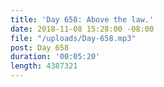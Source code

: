 ```yaml
---
title: 'Day 658: Above the law.'
date: 2018-11-08 15:28:00 -08:00
file: "/uploads/Day-658.mp3"
post: Day 658
duration: '00:05:20'
length: 4387321
---
```


